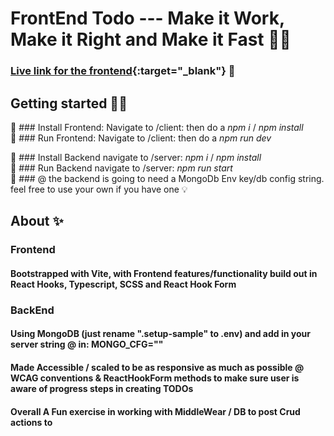 # FrontEnd Todo --- Make it Work, Make it Right and Make it Fast 🤹‍♀️  

### [Live link for the frontend](https://grateful-teststack.surge.sh/){:target="_blank"} 🥳  

## Getting started 🏄‍♂️
💾 ### Install Frontend: Navigate to /client: then do a _npm i_ / _npm install_  
💾 ### Run Frontend:  Navigate to /client: then do a _npm run dev_  

💾 ### Install Backend navigate to /server:  _npm i_ / _npm install_  
💾 ### Run Backend navigate to /server:  _npm run start_  
💾 ### @ the backend is going to need a MongoDb Env key/db config string. feel free to use your own if you have one 💡  
 
## About ✨
### Frontend 
#### Bootstrapped with Vite, with Frontend features/functionality build out in React Hooks, Typescript, SCSS and React Hook Form  
### BackEnd 
#### Using MongoDB (just rename ".setup-sample" to .env) and add in your server string @ in: MONGO_CFG=""  
 
####  Made Accessible  / scaled to be as responsive as much as possible @ WCAG conventions & ReactHookForm methods to make sure user is aware of progress steps in creating TODOs
#### Overall  A Fun exercise in working with MiddleWear / DB to post Crud actions to

